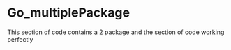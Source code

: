 # Go_multiplePackage
This section of code contains a 2 package and the section of code working perfectly
